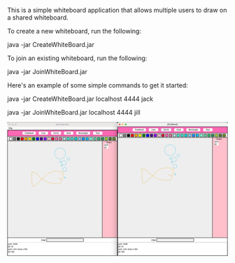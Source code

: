This is a simple whiteboard application that allows multiple users to draw on a shared whiteboard.


To create a new whiteboard, run the following:

java -jar CreateWhiteBoard.jar <serverIPAddress> <serverPort> <username>


To join an existing whiteboard, run the following:

java -jar JoinWhiteBoard.jar <serverIPAddress> <serverPort> <username>


Here's an example of some simple commands to get it started:

java -jar CreateWhiteBoard.jar localhost 4444 jack

java -jar JoinWhiteBoard.jar localhost 4444 jill


![alt text](https://raw.githubusercontent.com/jvinn/shared-whiteboard/main/example.jpg)
